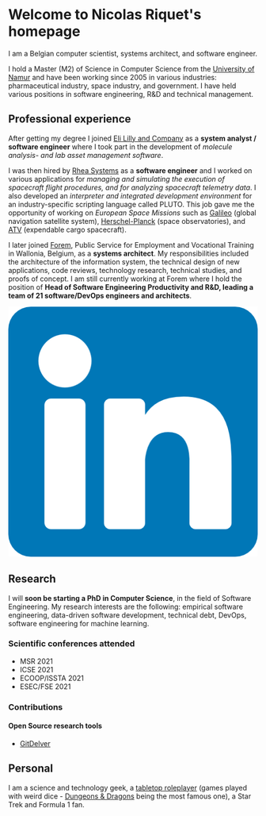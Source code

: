 <!-- Global site tag (gtag.js) - Google Analytics -->
<script async src="https://www.googletagmanager.com/gtag/js?id=UA-148953677-1"></script>
<script>
  window.dataLayer = window.dataLayer || [];
  function gtag(){dataLayer.push(arguments);}
  gtag('js', new Date());

  gtag('config', 'UA-148953677-1');
</script>

# Welcome to Nicolas Riquet's homepage

I am a Belgian computer scientist, systems architect, and software engineer.

I hold a Master (M2) of Science in Computer Science from the [University of Namur](https://www.unamur.be/en) and have been working since 2005 in various industries: pharmaceutical industry, space industry, and government. I have held various positions in software engineering, R&D and technical management.

## Professional experience

After getting my degree I joined [Eli Lilly and Company](https://www.lilly.com/) as a **system analyst / software engineer** where I took part in the development of *molecule analysis- and lab asset management software*.

I was then hired by [Rhea Systems](https://www.rheagroup.com/) as a **software engineer** and I worked on various applications for *managing and simulating the execution of spacecraft flight procedures, and for analyzing spacecraft telemetry data*. I also developed an *interpreter and integrated development environment* for an industry-specific scripting language called PLUTO. This job gave me the opportunity of working on *European Space Missions* such as [Galileo](https://www.esa.int/Applications/Navigation/Galileo/What_is_Galileo) (global navigation satellite system), [Herschel-Planck](https://www.esa.int/Science_Exploration/Space_Science/Herschel/ESA_to_launch_two_large_observatories_to_look_deep_into_space_and_time) (space observatories), and [ATV](https://www.esa.int/Science_Exploration/Human_and_Robotic_Exploration/ATV/Mission_concept_and_the_role_of_ATV) (expendable cargo spacecraft).

I later joined [Forem](https://www.leforem.be/what-can-le-forem-do-for-you.html), Public Service for Employment and Vocational Training in Wallonia, Belgium, as a **systems architect**. My responsibilities included the architecture of the information system, the technical design of new applications, code reviews, technology research, technical studies, and proofs of concept. I am still currently working at Forem where I hold the position of **Head of Software Engineering Productivity and R&D, leading a team of 21 software/DevOps engineers and architects**.

[![LinkedIn](LinkedIn.png)](https://www.linkedin.com/in/nicolas-riquet-78a414b7)

## Research

I will **soon be starting a PhD in Computer Science**, in the field of Software Engineering. My research interests are the following: empirical software engineering, data-driven software development, technical debt, DevOps, software engineering for machine learning.

### Scientific conferences attended

* MSR 2021
* ICSE 2021
* ECOOP/ISSTA 2021
* ESEC/FSE 2021

### Contributions

#### Open Source research tools

* [GitDelver](https://github.com/nicolasriquet/GitDelver)

## Personal

I am a science and technology geek, a [tabletop roleplayer](https://en.wikipedia.org/wiki/Tabletop_role-playing_game) (games played with weird dice - [Dungeons & Dragons](https://dnd.wizards.com/) being the most famous one), a Star Trek and Formula 1 fan.